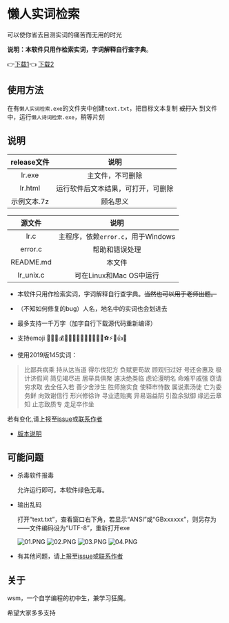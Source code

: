 # 懒人实词检索

可以使你省去目测实词的痛苦而无用的时光  

**说明：本软件只用作检索实词，字词解释自行查字典**。

👉[下载1](http://ys-f.ys168.com/611626533/U6wFgWk52467F36K3M5U/lr.exe)👈		 [下载2](https://github.com/wsm25/lr/releases/download/v1.1.0/lr.exe)

## 使用方法
在有`懒人实词检索.exe`的文件夹中创建`text.txt`，把目标文本复制 ~~或打入~~ 到文件中，运行`懒人诗词检索.exe`，稍等片刻  

## 说明

| release文件 | 说明 |
|  :----:  | :----:  |
| lr.exe | 主文件，不可删除 |
| lr.html | 运行软件后文本结果，可打开，可删除 |
| 示例文本.7z | 顾名思义 |

| 源文件 | 说明 |
|  :----:  | :----:  |
| lr.c | 主程序，依赖`error.c`，用于Windows |
| error.c | 帮助和错误处理 |
| README.md | 本文件 |
| lr_unix.c | 可在Linux和Mac OS中运行 |

+ 本软件只用作检索实词，字词解释自行查字典。~~当然也可以用于老师出题。~~

+ （不知如何修复的bug）人名，地名中的实词也会划进去

+ 最多支持一千万字（加字自行下载源代码重新编译）

+ 支持emoji 🌹🍀🍎💰📱🌙🍁🍂🍃🌷💎🔪🔫🏀⚽⚡👄👍🔥

+ 使用2019版145实词：
>比鄙兵病乘 持从达当道 得尓伐犯方 负赋更苟故 顾观归过好 
>号还会惠及 极计济假间 简见竭尽进 居举具俱聚 遽决绝类临 
>虑论漫明名 命难平戚强 窃请穷求取 去全任入若 善少舍涉生 
>胜师施实食 使释市恃数 属说素汤徒 亡为委务鲜 向效谢信行 
>形兴修徐许 寻业遗贻夷 异易诣益阴 引盈余狱御 缘远云章知 
>止志致质专 走足卒作坐 

  若有变化,请上报至[issue](https://github.com/wsm25/lr/issues)或[联系作者](mailto://wsm_25@qq.com)

+ [版本说明](/EDITION.md)

## 可能问题
+ 杀毒软件报毒  

	允许运行即可。本软件绿色无毒。
+ 输出乱码  

	打开“text.txt”，查看窗口右下角，若显示“ANSI”或“GBxxxxxx”，则另存为——文件编码设为“UTF-8”，重新打开exe  
	
	![01.PNG](https://i.loli.net/2020/03/08/xBhCwNAkSQFtzEn.png)
	![02.PNG](https://i.loli.net/2020/03/08/9zSLw4ydmHBW618.png)
	![03.PNG](https://i.loli.net/2020/03/08/qMjZiCeV1IRuh7U.png)
	![04.PNG](https://i.loli.net/2020/03/08/wahYQI61XlC379S.png)
+ 有其他问题，请上报至[issue](https://github.com/wsm25/lr/issues)或[联系作者](mailto://wsm_25@qq.com)

## 关于
wsm，一个自学编程的初中生，兼学习狂魔。  

希望大家多多支持
